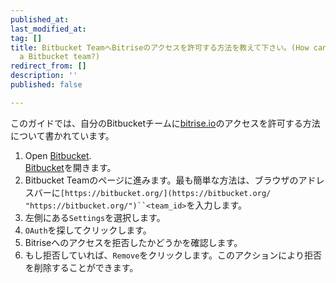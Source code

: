 ```yaml
---
published_at:
last_modified_at:
tag: []
title: Bitbucket TeamへBitriseのアクセスを許可する方法を教えて下さい。(How can I grant Bitrise access to
  a Bitbucket team?)
redirect_from: []
description: ''
published: false

---
```

このガイドでは、自分のBitbucketチームに[bitrise.io](https://www.bitrise.io/)のアクセスを許可する方法について書かれています。

1. Open [Bitbucket](https://bitbucket.org).  
   [Bitbucket](https://bitbucket.org)を開きます。
2. Bitbucket Teamのページに進みます。最も簡単な方法は、ブラウザのアドレスバーに`[https://bitbucket.org/](https://bitbucket.org/ "https://bitbucket.org/")``<team_id>`を入力します。
3. 左側にある`Settings`を選択します。
4. `OAuth`を探してクリックします。
5. Bitriseへのアクセスを拒否したかどうかを確認します。
6. もし拒否していれば、`Remove`をクリックします。このアクションにより拒否を削除することができます。